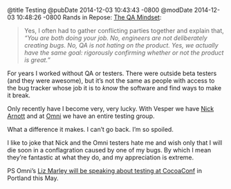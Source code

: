 @title Testing
@pubDate 2014-12-03 10:43:43 -0800
@modDate 2014-12-03 10:48:26 -0800
Rands in Repose: <a href="http://randsinrepose.com/archives/the-qa-mindset/">The QA Mindset</a>:

>Yes, I often had to gather conflicting parties together and explain that, <em>“You are both doing your job. No, engineers are not deliberately creating bugs. No, QA is not hating on the product. Yes, we actually have the same goal: rigorously confirming whether or not the product is great.”</em>

For years I worked without QA or testers. There were outside beta testers (and they were awesome), but it’s not the same as people with access to the bug tracker whose job it is to *know* the software and find ways to make it break.

Only recently have I become very, very lucky. With Vesper we have <a href="http://www.neglectedpotential.com/">Nick Arnott</a> and at <a href="http://www.omnigroup.com">Omni</a> we have an entire testing group.

What a difference it makes. I can’t go back. I’m so spoiled.

I like to joke that Nick and the Omni testers hate me and wish only that I will die soon in a conflagration caused by one of my bugs. By which I mean they’re fantastic at what they do, and my appreciation is extreme.

PS Omni’s <a href="http://cocoaconf.com/portland-2015/speakers/162">Liz Marley will be speaking about testing at CocoaConf</a> in Portland this May.
